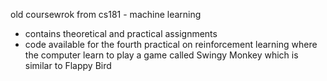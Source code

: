 old coursewrok from cs181 - machine learning
- contains theoretical and practical assignments
- code available for the fourth practical on reinforcement learning where the computer learn to play a game called Swingy Monkey which is similar to Flappy Bird
